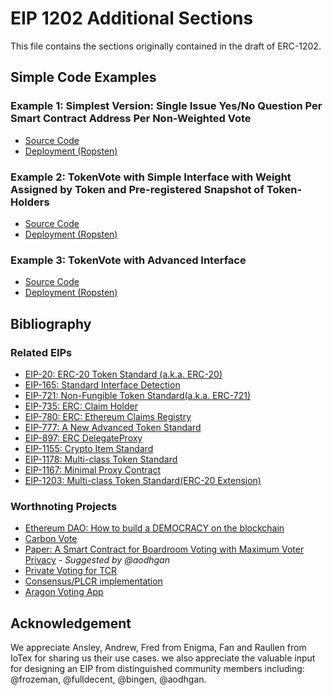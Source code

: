 # EIP 1202 Additional Sections

This file contains the sections originally contained in the draft of ERC-1202.

## Simple Code Examples
### Example 1: Simplest Version: Single Issue Yes/No Question Per Smart Contract Address Per Non-Weighted Vote

 - [Source Code](https://github.com/xinbenlv/eip-1202-draft/blob/master/contracts/simple-version/SimplestVote1202.sol)
 - [Deployment (Ropsten)](https://ropsten.etherscan.io/address/0x067e76ddd9c67f7ae606b18d881545512d4b680c#code)

### Example 2: TokenVote with Simple Interface with Weight Assigned by Token and Pre-registered Snapshot of Token-Holders
 - [Source Code](https://github.com/xinbenlv/eip-1202-draft/blob/master/contracts/simple-version/TokenVote1202.sol)
 - [Deployment (Ropsten)](https://ropsten.etherscan.io/address/0x5bd007a224fe8820b19cc0bce8e241f4752ce74d#code)

### Example 3: TokenVote with Advanced Interface
 - [Source Code](https://github.com/xinbenlv/eip-1202-draft/blob/master/contracts/advanced-version/AdvancedTokenVote1202.sol)
 - [Deployment (Ropsten)](https://ropsten.etherscan.io/address/0xfd8b3be5f9db4662d1c9269f948345b46e37fd26#code)

## Bibliography
### Related EIPs
 - [EIP-20: ERC-20 Token Standard (a.k.a. ERC-20)](./eip-20.md)
 - [EIP-165: Standard Interface Detection](./eip-165.md)
 - [EIP-721: Non-Fungible Token Standard(a.k.a. ERC-721)](./eip-721.md)
 - [EIP-735: ERC: Claim Holder](https://github.com/ethereum/EIPs/issues/735)
 - [EIP-780: ERC: Ethereum Claims Registry](https://github.com/ethereum/EIPs/issues/780)
 - [EIP-777: A New Advanced Token Standard](./eip-777.md)
 - [EIP-897: ERC DelegateProxy](./eip-897.md)
 - [EIP-1155: Crypto Item Standard](./eip-1155.md)
 - [EIP-1178: Multi-class Token Standard](./eip-1178.md)
 - [EIP-1167: Minimal Proxy Contract](./eip-1167.md)
 - [EIP-1203: Multi-class Token Standard(ERC-20 Extension)](./eip-1203.md)

### Worthnoting Projects
 - [Ethereum DAO: How to build a DEMOCRACY on the blockchain](https://www.ethereum.org/dao)
 - [Carbon Vote](http://carbonvote.com/)
 - [Paper: A Smart Contract for Boardroom Voting with Maximum Voter Privacy](https://eprint.iacr.org/2017/110.pdf) - *Suggested by @aodhgan*
 - [Private Voting for TCR](https://blog.enigma.co/private-voting-for-tcrs-with-enigma-b441b5d4fa7b)
 - [Consensus/PLCR implementation](https://github.com/ConsenSys/PLCRVoting)
 - [Aragon Voting App](https://wiki.aragon.org/dev/apps/voting/)

## Acknowledgement
We appreciate Ansley, Andrew, Fred from Enigma, Fan and Raullen from IoTex for sharing us their use cases. we also appreciate the valuable input for designing an EIP from distinguished community members including: @frozeman, @fulldecent, @bingen, @aodhgan.
